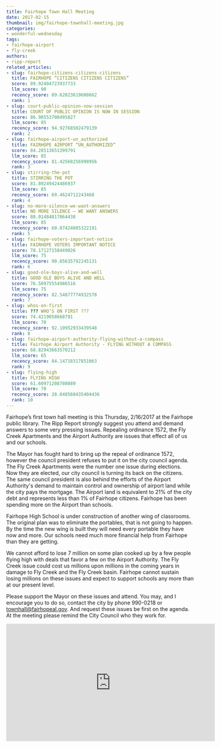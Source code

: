 ```yaml
---
title: Fairhope Town Hall Meeting
date: 2017-02-15
thumbnail: img/fairhope-townhall-meeting.jpg
categories:
- wonderful-wednesday
tags:
- fairhope-airport
- fly-creek
authors:
- ripp-report
related_articles:
- slug: fairhope-citizens-citizens-citizens
  title: FAIRHOPE “CITIZENS CITIZENS CITIZENS”
  score: 89.92404723937733
  llm_score: 90
  recency_score: 89.62023619688662
  rank: 1
- slug: court-public-opinion-now-session
  title: COURT OF PUBLIC OPINION IS NOW IN SESSION
  score: 86.98553700495827
  llm_score: 85
  recency_score: 94.92768502479139
  rank: 2
- slug: fairhope-airport-un_authorized
  title: FAIRHOPE AIRPORT “UN_AUTHORIZED”
  score: 84.28513651399791
  llm_score: 85
  recency_score: 81.42568256998956
  rank: 3
- slug: stirring-the-pot
  title: STIRRING THE POT
  score: 81.89249424486937
  llm_score: 85
  recency_score: 69.4624712243468
  rank: 4
- slug: no-more-silence-we-want-answers
  title: NO MORE SILENCE — WE WANT ANSWERS
  score: 80.01484817064438
  llm_score: 85
  recency_score: 60.07424085322191
  rank: 5
- slug: fairhope-voters-important-notice
  title: FAIRHOPE VOTERS IMPORTANT NOTICE
  score: 78.17127158449026
  llm_score: 75
  recency_score: 90.85635792245131
  rank: 6
- slug: good-ole-boys-alive-and-well
  title: GOOD OLE BOYS ALIVE AND WELL
  score: 76.50975554986516
  llm_score: 75
  recency_score: 82.54877774932578
  rank: 7
- slug: whos-on-first
  title: ??? WHO’S ON FIRST ???
  score: 74.4219058668791
  llm_score: 70
  recency_score: 92.10952933439548
  rank: 8
- slug: fairhope-airport-authority-flying-without-a-compass
  title: Fairhope Airport Authority - FLYING WITHOUT A COMPASS
  score: 68.82943663570212
  llm_score: 65
  recency_score: 84.14718317851063
  rank: 9
- slug: flying-high
  title: FLYING HIGH
  score: 61.60971208708089
  llm_score: 70
  recency_score: 28.048560435404436
  rank: 10
---
```

Fairhope’s first town hall meeting is this Thursday, 2/16/2017 at the Fairhope public library. The Ripp Report strongly suggest you attend and demand answers to some very pressing issues. Repealing ordinance 1572, the Fly Creek Apartments and the Airport Authority are issues that effect all of us and our schools.

The Mayor has fought hard to bring up the repeal of ordinance 1572, however the council president refuses to put it on the city council agenda. The Fly Creek Apartments were the number one issue during elections. Now they are elected, our city council is turning its back on the citizens. The same council president is also behind the efforts of the Airport Authority's demand to maintain control and ownership of airport land while the city pays the mortgage. The Airport land is equivalent to 21% of the city debt and represents less than 1% of Fairhope citizens. Fairhope has been spending more on the Airport than schools.

Fairhope High School is under construction of another wing of classrooms. The original plan was to eliminate the portables, that is not going to happen. By the time the new wing is built they will need every portable they have now and more. Our schools need much more financial help from Fairhope than they are getting.

We cannot afford to lose 7 million on some plan cooked up by a few people flying high with deals that favor a few on the Airport Authority. The Fly Creek issue could cost us millions upon millions in the coming years in damage to Fly Creek and the Fly Creek basin. Fairhope cannot sustain losing millions on these issues and expect to support schools any more than at our present level.

Please support the Mayor on these issues and attend. You may, and I encourage you to do so, contact the city by phone 990-0218 or [townhall@fairhopeal.gov](mailto:townhall@fairhopeal.gov). And request these issues be first on the agenda. At the meeting please remind the City Council who they work for.

<iframe src="https://cdn.rippreport.com/wp-content/uploads/2017/02/w6uT08gfiWc" width="560" height="315" frameborder="0" allowfullscreen="allowfullscreen"></iframe>
